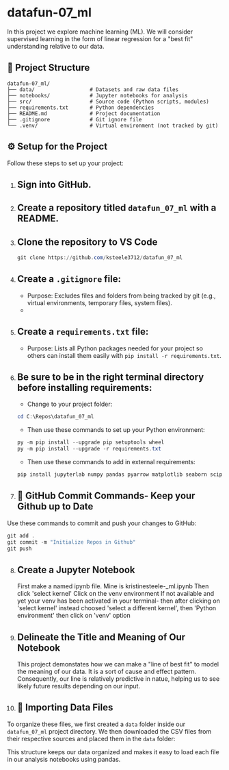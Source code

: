 # datafun-07_ml
In this project we explore machine learning (ML). We will consider supervised learning in the form of linear regression for a "best fit" understanding relative to our data.

## 📁 Project Structure

```text
datafun-07_ml/
├── data/                  # Datasets and raw data files
├── notebooks/             # Jupyter notebooks for analysis
├── src/                   # Source code (Python scripts, modules)
├── requirements.txt       # Python dependencies
├── README.md              # Project documentation
├── .gitignore             # Git ignore file
└── .venv/                 # Virtual environment (not tracked by git)
```

## ⚙️ Setup for the Project

Follow these steps to set up your project:

1. ## Sign into GitHub.
2. ## Create a repository titled `datafun_07_ml` with a README.
3. ## Clone the repository to VS Code

    ```powershell
    git clone https://github.com/ksteele3712/datafun_07_ml
    ```

4. ## Create a `.gitignore` file:
    - Purpose: Excludes files and folders from being tracked by git (e.g., virtual environments, temporary files, system files).
    - 
5. ## Create a `requirements.txt` file:
    - Purpose: Lists all Python packages needed for your project so others can install them easily with `pip install -r requirements.txt`.

6. ## Be sure to be in the right terminal directory before installing requirements:
    - Change to your project folder:
  
    ```powershell
    cd C:\Repos\datafun_07_ml
    ```

    - Then use these commands to set up your Python environment:
  
    ```powershell
    py -m pip install --upgrade pip setuptools wheel
    py -m pip install --upgrade -r requirements.txt
    ```

    - Then use these commands to add in external requirements:
  
    ```powershell
    pip install jupyterlab numpy pandas pyarrow matplotlib seaborn scipy
    ```

7. ## 🚀 GitHub Commit Commands- Keep your Github up to Date 

Use these commands to commit and push your changes to GitHub:

```powershell
git add .
git commit -m "Initialize Repos in Github"
git push
```

8. ## Create a Jupyter Notebook 
   First make a named ipynb file. Mine is kristinesteele-_ml.ipynb
   Then click 'select kernel'
   Click on the venv environment
   If not available and yet your venv has been activated in your terminal- then after clicking on 'select kernel' instead choosed 'select a different kernel', then 'Python environment' then click on 'venv' option

9. ## Delineate the Title and Meaning of Our Notebook
    This project demonstates how we can make a "line of best fit" to model the meaning of our data. It is a sort of cause and effect pattern. Consequently, our line is relatively predictive in natue, helping us to see likely future results depending on our input.



10. ## 📂 Importing Data Files


To organize these files, we first created a `data` folder inside our `datafun_07_ml` project directory. We then downloaded the CSV files from their respective sources and placed them in the `data` folder:


This structure keeps our data organized and makes it easy to load each file in our analysis notebooks using pandas.

